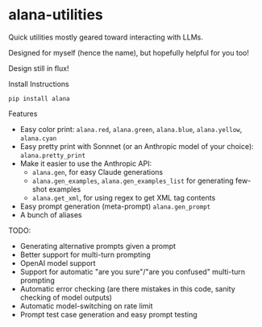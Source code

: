 # alana-utilities
Quick utilities mostly geared toward interacting with LLMs.

Designed for myself (hence the name), but hopefully helpful for you too!

Design still in flux!

Install Instructions
```
pip install alana
```

Features
- Easy color print: `alana.red`, `alana.green`, `alana.blue`, `alana.yellow`, `alana.cyan`
- Easy pretty print with Sonnnet (or an Anthropic model of your choice): `alana.pretty_print`
- Make it easier to use the Anthropic API:
  - `alana.gen`, for easy Claude generations
  - `alana.gen_examples`, `alana.gen_examples_list` for generating few-shot examples
  - `alana.get_xml`, for using regex to get XML tag contents
- Easy prompt generation (meta-prompt) `alana.gen_prompt`
- A bunch of aliases

TODO:
- Generating alternative prompts given a prompt
- Better support for multi-turn prompting
- OpenAI model support
- Support for automatic "are you sure"/"are you confused" multi-turn prompting
- Automatic error checking (are there mistakes in this code, sanity checking of model outputs)
- Automatic model-switching on rate limit
- Prompt test case generation and easy prompt testing
